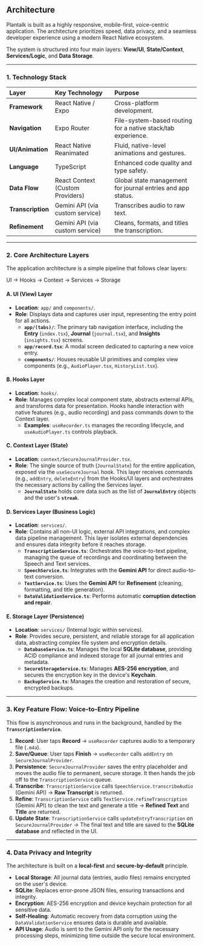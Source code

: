 ## Architecture

Plantalk is built as a highly responsive, mobile-first, voice-centric application. The architecture prioritizes speed, data privacy, and a seamless developer experience using a modern React Native ecosystem.

The system is structured into four main layers: **View/UI**, **State/Context**, **Services/Logic**, and **Data Storage**.

---

### 1. Technology Stack

| Layer | Key Technology | Purpose |
| :--- | :--- | :--- |
| **Framework** | React Native / Expo | Cross-platform development. |
| **Navigation** | Expo Router | File-system-based routing for a native stack/tab experience. |
| **UI/Animation** | React Native Reanimated | Fluid, native-level animations and gestures. |
| **Language** | TypeScript | Enhanced code quality and type safety. |
| **Data Flow** | React Context (Custom Providers) | Global state management for journal entries and app status. |
| **Transcription** | Gemini API (via custom service) | Transcribes audio to raw text. |
| **Refinement** | Gemini API (via custom service) | Cleans, formats, and titles the transcription. |

---

### 2. Core Architecture Layers

The application architecture is a simple pipeline that follows clear layers: 

UI → Hooks → Context → Services → Storage

#### A. UI (View) Layer
* **Location**: `app/` and `components/`.
* **Role**: Displays data and captures user input, representing the entry point for all actions.
    * **`app/(tabs)/`**: The primary tab navigation interface, including the **Entry** (`index.tsx`), **Journal** (`journal.tsx`), and **Insights** (`insights.tsx`) screens.
    * **`app/record.tsx`**: A modal screen dedicated to capturing a new voice entry.
    * **`components/`**: Houses reusable UI primitives and complex view components (e.g., `AudioPlayer.tsx`, `HistoryList.tsx`).

#### B. Hooks Layer
* **Location**: `hooks/`.
* **Role**: Manages complex local component state, abstracts external APIs, and transforms data for presentation. Hooks handle interaction with native features (e.g., audio recording) and pass commands down to the Context layer.
    * **Examples**: `useRecorder.ts` manages the recording lifecycle, and `useAudioPlayer.ts` controls playback.

#### C. Context Layer (State)
* **Location**: `context/SecureJournalProvider.tsx`.
* **Role**: The single source of truth (`JournalState`) for the entire application, exposed via the `useSecureJournal` hook. This layer receives commands (e.g., `addEntry`, `deleteEntry`) from the Hooks/UI layers and orchestrates the necessary actions by calling the Services layer.
    * **`JournalState`** holds core data such as the list of **`JournalEntry`** objects and the user's **`streak`**.

#### D. Services Layer (Business Logic)
* **Location**: `services/`.
* **Role**: Contains all non-UI logic, external API integrations, and complex data pipeline management. This layer isolates external dependencies and ensures data integrity before it reaches storage.
    * **`TranscriptionService.ts`**: Orchestrates the voice-to-text pipeline, managing the queue of recordings and coordinating between the Speech and Text services.
    * **`SpeechService.ts`**: Integrates with the **Gemini API** for direct audio-to-text conversion.
    * **`TextService.ts`**: Uses the **Gemini API** for **Refinement** (cleaning, formatting, and title generation).
    * **`DataValidationService.ts`**: Performs automatic **corruption detection and repair**.

#### E. Storage Layer (Persistence)
* **Location**: `services/` (Internal logic within services).
* **Role**: Provides secure, persistent, and reliable storage for all application data, abstracting complex file system and encryption details.
    * **`DatabaseService.ts`**: Manages the local **SQLite database**, providing ACID compliance and indexed storage for all journal entries and metadata.
    * **`SecureStorageService.ts`**: Manages **AES-256 encryption**, and secures the encryption key in the device's **Keychain**.
    * **`BackupService.ts`**: Manages the creation and restoration of secure, encrypted backups.

---

### 3. Key Feature Flow: Voice-to-Entry Pipeline

This flow is asynchronous and runs in the background, handled by the **`TranscriptionService`**.

1.  **Record**: User taps **Record** $\rightarrow$ `useRecorder` captures audio to a temporary file (`.m4a`).
2.  **Save/Queue**: User taps **Finish** $\rightarrow$ `useRecorder` calls `addEntry` on `SecureJournalProvider`.
3.  **Persistence**: `SecureJournalProvider` saves the entry placeholder and moves the audio file to permanent, secure storage. It then hands the job off to the `TranscriptionService` queue.
4.  **Transcribe**: `TranscriptionService` calls `SpeechService.transcribeAudio` (Gemini API) $\rightarrow$ **Raw Transcript** is returned.
5.  **Refine**: `TranscriptionService` calls `TextService.refineTranscription` (Gemini API) to clean the text and generate a title $\rightarrow$ **Refined Text** and **Title** are returned.
6.  **Update State**: `TranscriptionService` calls `updateEntryTranscription` on `SecureJournalProvider` $\rightarrow$ The final text and title are saved to the **SQLite database** and reflected in the UI.

---

### 4. Data Privacy and Integrity

The architecture is built on a **local-first** and **secure-by-default** principle.

* **Local Storage**: All journal data (entries, audio files) remains encrypted on the user's device.
* **SQLite**: Replaces error-prone JSON files, ensuring transactions and integrity.
* **Encryption**: AES-256 encryption and device keychain protection for all sensitive data.
* **Self-Healing**: Automatic recovery from data corruption using the `DataValidationService` ensures data is durable and available.
* **API Usage**: Audio is sent to the Gemini API only for the necessary processing steps, minimizing time outside the secure local environment.
